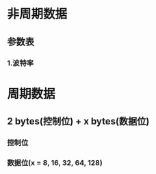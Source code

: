 
# 非周期数据
## 参数表
### 1.波特率
### 


# 周期数据
## 2 bytes(控制位) + x bytes(数据位)
### 控制位


### 数据位(x = 8, 16, 32, 64, 128)

